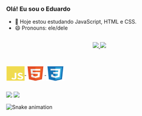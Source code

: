 ### Olá! Eu sou o Eduardo

- 🌱 Hoje estou estudando JavaScript, HTML e CSS.
- 😄 Pronouns: ele/dele

##

<div align="center">
  <a href="https://github.com/EduardoRag">
  <img height="200em" src="https://github-readme-stats.vercel.app/api?username=EduardoRag&show_icons=true&theme=tokyonight&include_all_commits=true&count_private=true"/>
  <img height="200em" src="https://github-readme-stats.vercel.app/api/top-langs/?username=EduardoRag&layout=compact&langs_count=7&theme=tokyonight"/>
</div>
  
 ##
  
<div style="display: inline_block"><br>
  <img align="center" alt="Dudu-Js" height="40" width="50" src="https://raw.githubusercontent.com/devicons/devicon/master/icons/javascript/javascript-plain.svg"> 
  <img align="center" alt="Dudu-HTML" height="40" width="50" src="https://raw.githubusercontent.com/devicons/devicon/master/icons/html5/html5-original.svg">
  <img align="center" alt="Dudu-CSS" height="40" width="50" src="https://raw.githubusercontent.com/devicons/devicon/master/icons/css3/css3-original.svg">
</div>
  
##
  
<div>
  <a href = "mailto:eduardojarek66@gmail.com"><img src="https://img.shields.io/badge/-Gmail-%23333?style=for-the-badge&logo=gmail&logoColor=white" target="_blank"></a>
  <a href="[https://www.linkedin.com/in/rafaella-ballerini-45875016a](https://www.linkedin.com/in/eduardo-jarek-9773a5164/)" target="_blank"><img src="https://img.shields.io/badge/-LinkedIn-%230077B5?style=for-the-badge&logo=linkedin&logoColor=white" target="_blank"></a>
  
  ![Snake animation](https://github.com/EduardoRag/EduardoRag/blob/output/github-contribution-grid-snake.svg)
</div>
